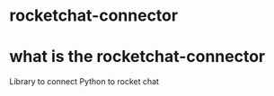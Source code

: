 # rocketchat-connector
# what is the rocketchat-connector
Library to connect Python to rocket chat 
